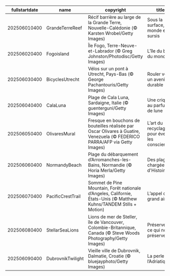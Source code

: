 |fullstartdate|name|copyright|title|image|
|--|--|--|--|--|
202506010400|GrandeTerreReef|Récif barrière au large de la Grande Terre, Nouvelle-Calédonie (© Karsten Wrobel/Getty Images)|Sous la surface, un monde en sursis|![](/fr-CA/2025/06/202506010400GrandeTerreReef.jpg)|
202506020400|Fogoisland|Île Fogo, Terre-Neuve-et-Labrador (© Greg Johnston/Photodisc/Getty Images)|L’île du bout du monde|![](/fr-CA/2025/06/202506020400Fogoisland.jpg)|
202506030400|BicyclesUtrecht|Vélos sur un pont à Utrecht, Pays-Bas (© George Pachantouris/Getty Images)|Rouler vers un avenir durable|![](/fr-CA/2025/06/202506030400BicyclesUtrecht.jpg)|
202506040400|CalaLuna|Plage de Cala Luna, Sardaigne, Italie (© guenterguni/Getty Images)|Une crique au parfum de lune|![](/fr-CA/2025/06/202506040400CalaLuna.jpg)|
202506050400|OlivaresMural|Fresque en bouchons de bouteilles réalisée par Oscar Olivares à Guatire, Venezuela (© FEDERICO PARRA/AFP via Getty Images)|L’art du recyclage pour éveiller les consciences|![](/fr-CA/2025/06/202506050400OlivaresMural.jpg)|
202506060400|NormandyBeach|Plage du débarquement d’Arromanches-les-Bains, Normandie (© Horia Merla/Getty Images)|Des plages chargées d'Histoire|![](/fr-CA/2025/06/202506060400NormandyBeach.jpg)|
202506070400|PacificCrestTrail|Sommet de Pine Mountain, Forêt nationale d’Angeles, Californie, États-Unis (© Matthew Kuhns/TANDEM Stills + Motion)|L’appel du grand air|![](/fr-CA/2025/06/202506070400PacificCrestTrail.jpg)|
202506080400|StellarSeaLions|Lions de mer de Steller, île de Vancouver, Colombie-Britannique, Canada (© Steve Woods Photography/Getty Images)|Préserver ce qui nous préserve|![](/fr-CA/2025/06/202506080400StellarSeaLions.jpg)|
202506090400|DubrovnikTwilight|Vieille ville de Dubrovnik, Dalmatie, Croatie (© bluejayphoto/Getty Images)|La perle de l’Adriatique|![](/fr-CA/2025/06/202506090400DubrovnikTwilight.jpg)|
